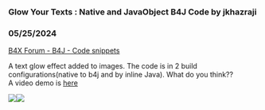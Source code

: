 ### Glow Your Texts : Native and JavaObject B4J Code by jkhazraji
### 05/25/2024
[B4X Forum - B4J - Code snippets](https://www.b4x.com/android/forum/threads/161326/)

A text glow effect added to images. The code is in 2 build configurations(native to b4j and by inline Java). What do you think??  
A video demo is [here](https://mydrawer2.000webhostapp.com/GlowEffectDemo.mp4)  
  
![](https://www.b4x.com/android/forum/attachments/154030)![](https://www.b4x.com/android/forum/attachments/154031)